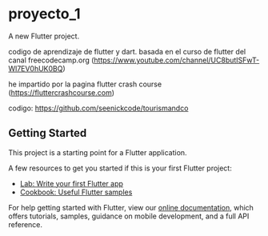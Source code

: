 # proyecto_1

A new Flutter project.

codigo de aprendizaje de flutter y dart.
basada en el curso de flutter del canal freecodecamp.org (https://www.youtube.com/channel/UC8butISFwT-Wl7EV0hUK0BQ)

he impartido por la pagina flutter crash course  (https://fluttercrashcourse.com)

codigo: https://github.com/seenickcode/tourismandco
 
## Getting Started

This project is a starting point for a Flutter application.

A few resources to get you started if this is your first Flutter project:

- [Lab: Write your first Flutter app](https://flutter.dev/docs/get-started/codelab)
- [Cookbook: Useful Flutter samples](https://flutter.dev/docs/cookbook)

For help getting started with Flutter, view our
[online documentation](https://flutter.dev/docs), which offers tutorials,
samples, guidance on mobile development, and a full API reference.
